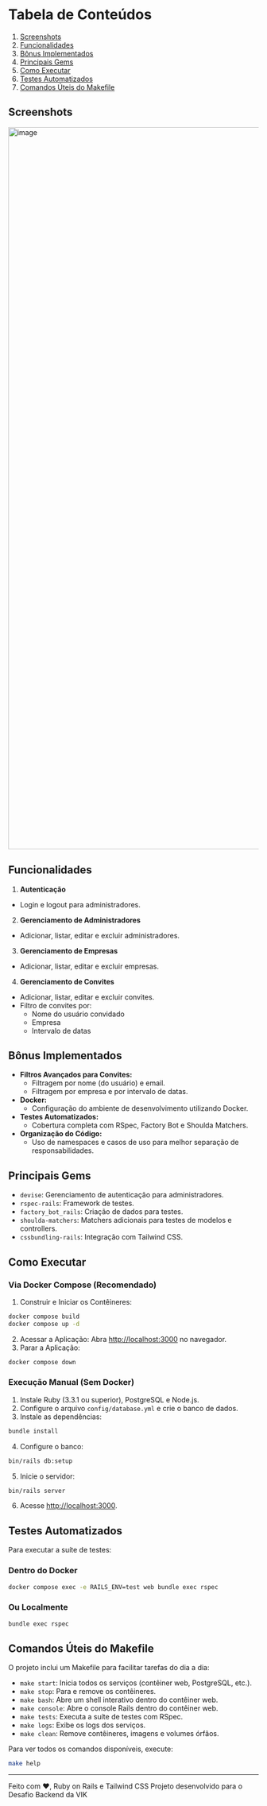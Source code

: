 # Tabela de Conteúdos
1. [Screenshots](#screenshots)
2. [Funcionalidades](#funcionalidades)
3. [Bônus Implementados](#bônus-implementados)
4. [Principais Gems](#principais-gems)
5. [Como Executar](#como-executar)
6. [Testes Automatizados](#testes-automatizados)
7. [Comandos Úteis do Makefile](#comandos-úteis-do-makefile)

## Screenshots

<img width="1454" alt="image" src="https://github.com/user-attachments/assets/d1048640-48d3-40e1-8a98-fbcddd30b0f9" />

## Funcionalidades
1. **Autenticação**
  - Login e logout para administradores.
2. **Gerenciamento de Administradores**
  - Adicionar, listar, editar e excluir administradores.
3. **Gerenciamento de Empresas**
  - Adicionar, listar, editar e excluir empresas.
4. **Gerenciamento de Convites**
  - Adicionar, listar, editar e excluir convites.
  - Filtro de convites por:
    - Nome do usuário convidado
    - Empresa
    - Intervalo de datas

## Bônus Implementados
- **Filtros Avançados para Convites:**
  - Filtragem por nome (do usuário) e email.
  - Filtragem por empresa e por intervalo de datas.
- **Docker:**
  - Configuração do ambiente de desenvolvimento utilizando Docker.
- **Testes Automatizados:**
  - Cobertura completa com RSpec, Factory Bot e Shoulda Matchers.
- **Organização do Código:**
  - Uso de namespaces e casos de uso para melhor separação de responsabilidades.

## Principais Gems
- `devise`: Gerenciamento de autenticação para administradores.
- `rspec-rails`: Framework de testes.
- `factory_bot_rails`: Criação de dados para testes.
- `shoulda-matchers`: Matchers adicionais para testes de modelos e controllers.
- `cssbundling-rails`: Integração com Tailwind CSS.

## Como Executar

### Via Docker Compose (Recomendado)
1. Construir e Iniciar os Contêineres:
  ```sh
  docker compose build
  docker compose up -d
  ```
2. Acessar a Aplicação:
  Abra [http://localhost:3000](http://localhost:3000) no navegador.
3. Parar a Aplicação:
  ```sh
  docker compose down
  ```

### Execução Manual (Sem Docker)
1. Instale Ruby (3.3.1 ou superior), PostgreSQL e Node.js.
2. Configure o arquivo `config/database.yml` e crie o banco de dados.
3. Instale as dependências:
  ```sh
  bundle install
  ```
4. Configure o banco:
  ```sh
  bin/rails db:setup
  ```
5. Inicie o servidor:
  ```sh
  bin/rails server
  ```
6. Acesse [http://localhost:3000](http://localhost:3000).

## Testes Automatizados

Para executar a suíte de testes:

### Dentro do Docker
```sh
docker compose exec -e RAILS_ENV=test web bundle exec rspec
```

### Ou Localmente
```sh
bundle exec rspec
```

## Comandos Úteis do Makefile

O projeto inclui um Makefile para facilitar tarefas do dia a dia:
- `make start`: Inicia todos os serviços (contêiner web, PostgreSQL, etc.).
- `make stop`: Para e remove os contêineres.
- `make bash`: Abre um shell interativo dentro do contêiner web.
- `make console`: Abre o console Rails dentro do contêiner web.
- `make tests`: Executa a suíte de testes com RSpec.
- `make logs`: Exibe os logs dos serviços.
- `make clean`: Remove contêineres, imagens e volumes órfãos.

Para ver todos os comandos disponíveis, execute:
```sh
make help
```

---

Feito com ❤️, Ruby on Rails e Tailwind CSS
Projeto desenvolvido para o Desafio Backend da VIK
